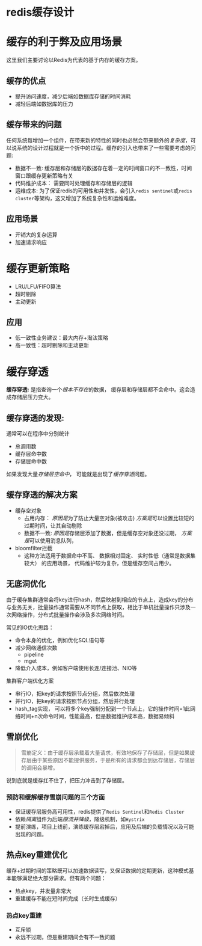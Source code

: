 # redis缓存设计

# 缓存的利于弊及应用场景

这里我们主要讨论以Redis为代表的基于内存的缓存方案。

## 缓存的优点

- 提升访问速度，减少后端如数据库存储的时间消耗
- 减轻后端如数据库的压力

## 缓存带来的问题

任何系统每增加一个组件，在带来新的特性的同时也必然会带来额外的*复杂度*，可以说系统的设计过程就是一个折中的过程。缓存的引入也带来了一些需要考虑的问题:

- 数据不一致: 缓存层和存储层的数据存在着一定的时间窗口的不一致性，时间窗口跟缓存更新策略有关
- 代码维护成本： 需要同时处理缓存和存储层的逻辑
- 运维成本: 为了保证redis的可用性和并发性，会引入`redis sentinel`或`redis cluster`等架构，这又增加了系统复杂性和运维难度。

## 应用场景

- 开销大的复杂运算
- 加速请求响应

# 缓存更新策略

- LRU/LFU/FIFO算法
- 超时剔除
- 主动更新

## 应用

- 低一致性业务建议：最大内存+淘汰策略
- 高一致性：超时剔除和主动更新

# 缓存穿透

**缓存穿透:** 是指查询一个*根本不存在*的数据， 缓存层和存储层都不会命中。这会造成存储层压力变大。

## 缓存穿透的发现:

通常可以在程序中分别统计

- 总调用数
- 缓存层命中数
- 存储层命中数

如果发现大量*存储层空命中*， 可能就是出现了*缓存穿透*问题。

## 缓存穿透的解决方案

- 缓存空对象
  - 占用内存： *原因是*为了防止大量空对象(被攻击) *方案是*可以设置比较短的过期时间，让其自动剔除
  - 数据不一致: *原因是*存储层添加了数据，但是缓存空对象还没过期， *方案是*可以使用消息队列，
- bloomfilter拦截
  - 这种方法适用于数据命中不高、 数据相对固定、 实时性低（通常是数据集较大） 的应用场景， 代码维护较为复杂，但是缓存空间占用少。

## 无底洞优化

由于缓存集群通常会将key进行hash，然后映射到相应的节点上，造成key的分布与业务无关，批量操作通常需要从不同节点上获取，相比于单机批量操作只涉及一次网络操作，分布式批量操作会涉及多次网络时间。

常见的IO优化思路：

- 命令本身的优化，例如优化SQL语句等
- 减少网络通信次数
  - pipeline
  - mget
- 降低介入成本，例如客户端使用长连/连接池、NIO等

集群客户端优化方案

- 串行IO，把key的请求按照节点分组，然后依次处理
- 并行IO，把key的请求按照节点分组，然后并行处理
- hash_tag实现， 可以将多个key强制分配到一个节点上，它的操作时间=1此网络时间+n次命令时间，性能最高，但是数据维护成本高，数据易倾斜

## 雪崩优化

> 雪崩定义：由于缓存层承载着大量请求，有效地保存了存储层，但是如果缓存层由于某些原因不能提供服务，于是所有的请求都会到达存储层，存储层的调用会暴增。

说到底就是缓存扛不住了，把压力冲击到了存储层。

### 预防和缓解缓存雪崩问题的三个方面

- 保证缓存层服务高可用性，redis提供了`Redis Sentinel`和`Redis Cluster`
- 依赖*隔离*组件为后端*限流并降级*，降级机制，如`Hystrix`
- 提前演练，项目上线前，演练缓存层宕掉后，应用及后端的负载情况以及可能出现的问题。

## 热点key重建优化

缓存+过期时间的策略既可以加速数据读写，又保证数据的定期更新，这种模式基本能够满足绝大部分需求。但有两个问题：

- 热点key，并发量非常大
- 重建缓存不能在短时间完成（长时生成缓存）

### 热点key重建

- 互斥锁
- 永远不过期，但是重建期间会有不一致问题